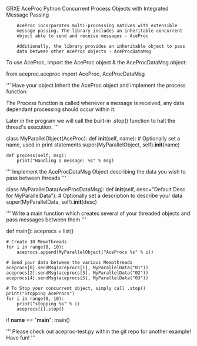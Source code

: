 GRXE AceProc
    Python Concurrent Process Objects with Integrated Message Passing

        AceProc incorporates multi-processing natives with extensible
        message	passing. The library includes an inheritable concurrent
        object able to send and receive messages - AceProc

	    Additionally, the library provides an inheritable object to pass
	    data between other AceProc objects - AceProcDataMsg


To use AceProc, import the AceProc object & the AceProcDataMsg object:

from aceproc.aceproc import AceProc, AceProcDataMsg

'''
Have your object Inherit the AceProc object and implement the
process function:

The Process function is called whenever a message is received,
any data dependant processing should occur within it.

Later in the program we will call the built-in .stop() function
to halt the thread's execution.
'''



class MyParallelObject(AceProc):
    def __init__(self, name):
        # Optionally set a name, used in print statements
        super(MyParallelObject, self).__init__(name)

    def process(self, msg):
        print("Handling a message: %s" % msg)


'''
Implement the AceProcDataMsg Object describing the data you wish
to pass between threads
'''


class MyParallelData(AceProcDataMsg):
    def __init__(self, desc="Default Desc for MyParallelData"):
        # Optionally set a description to describe your data
        super(MyParallelData, self).__init__(desc)


'''
Write a main function which creates several of your threaded objects
and pass messages between them
'''


def main():
    aceprocs = list()

    # Create 10 MemoThreads
    for i in range(0, 10):
        aceprocs.append(MyParallelObject("AceProcs %s" % i))

    # Send your data between the various Memothreads
    aceprocs[0].sendMsg(aceprocs[1], MyParallelData("01"))
    aceprocs[2].sendMsg(aceprocs[3], MyParallelData("02"))
    aceprocs[4].sendMsg(aceprocs[5], MyParallelData("03"))

    # To Stop your concurrent object, simply call .stop()
    print("Stopping AceProcs")
    for i in range(0, 10):
        print("stopping %s" % i)
        aceprocs[i].stop()


if __name__ == "__main__":
    main()

'''
Please check out aceproc-test.py within the git repo for another example! Have fun!
'''



